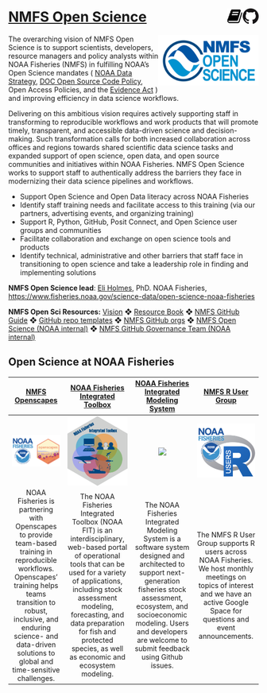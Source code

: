 # [NMFS Open Science](https://nmfs-opensci.github.io/) <a href="https://github.com/nmfs-opensci"><img align="right" src="https://raw.githubusercontent.com/nmfs-opensci/assets/main/images/GitHub-Mark-32px.png"/></a> <a href="https://nmfs-opensci.github.io/ResourceBook"><img align="right" src="https://raw.githubusercontent.com/nmfs-opensci/assets/main/images/book2.png"/></a>
<!-- Code to make buttons https://www.imagefu.com/create/button#%7B%22content%22:%22%3Cspan+style=%5C%22font-family:+&quot;Open+Sans&quot;,+sans-serif;+color:+rgb(0,+0,+255);+text-shadow:+rgb(51,+51,+51)+1px+1px+0px;+font-size:+17px;%5C%22%3EResources%3C/span%3E%22,%22background%22:%7B%22orientation%22:0,%22stops%22:%5B%7B%22color%22:%22#ffffffff%22,%22offset%22:0%7D,%7B%22color%22:%22#ffffffff%22,%22offset%22:50%7D,%7B%22color%22:%22#ffffffff%22,%22offset%22:100%7D%5D%7D,%22borders%22:%7B%22top%22:%7B%22color%22:%22#0000ffff%22,%22width%22:1%7D,%22right%22:%7B%22color%22:%22#0000ffff%22,%22width%22:1%7D,%22bottom%22:%7B%22color%22:%22#0000ffff%22,%22width%22:1%7D,%22left%22:%7B%22color%22:%22#0000ffff%22,%22width%22:1%7D%7D,%22corners%22:%7B%22topLeft%22:%7B%22horizontalRadius%22:5,%22verticalRadius%22:5%7D,%22topRight%22:%7B%22horizontalRadius%22:5,%22verticalRadius%22:5%7D,%22bottomRight%22:%7B%22horizontalRadius%22:5,%22verticalRadius%22:5%7D,%22bottomLeft%22:%7B%22horizontalRadius%22:5,%22verticalRadius%22:5%7D%7D,%22sizeOrPadding%22:%7B%22top%22:10,%22right%22:10,%22left%22:10,%22bottom%22:10%7D,%22shadows%22:%5B%7B%22type%22:0,%22horizontalOffset%22:0,%22verticalOffset%22:0,%22blur%22:2,%22color%22:%22#444444dd%22%7D%5D%7D -->

<a href="https://nmfs-opensci.github.io/"><img align="right" src="https://raw.githubusercontent.com/nmfs-opensci/assets/main/logo/nmfs-opensci-logo3.png" width="40%" margin="100"></a>

The overarching vision of NMFS Open Science is to support scientists, developers, resource managers and policy analysts within NOAA Fisheries (NMFS) in fulfilling NOAA’s Open Science mandates ( [NOAA Data Strategy](https://sciencecouncil.noaa.gov/Portals/0/2020%20Data%20Strategy.pdf?ver=2020-09-17-150024-997), [DOC Open Source Code Policy](https://www.commerce.gov/about/policies/source-code), Open Access Policies, and the [Evidence Act](https://www.congress.gov/bill/115th-congress/house-bill/4174) ) and improving efficiency in data science workflows. 

Delivering on this ambitious vision requires actively supporting staff in transforming to reproducible workflows and work products that will promote timely, transparent, and accessible data-driven science and decision-making. Such transformation calls for both increased collaboration across offices and regions towards shared scientific data science tasks and expanded support of open science, open data, and open source communities and initiatives within NOAA Fisheries. NMFS Open Science works to support staff  to authentically address the barriers they face in modernizing their data science pipelines and workflows.

* Support Open Science and Open Data literacy across NOAA Fisheries
* Identify staff training needs and facilitate access to this training (via our partners, advertising events, and organizing training)
* Support R, Python, GitHub, Posit Connect, and Open Science user groups and communities
* Facilitate collaboration and exchange on open science tools and products
* Identify technical, administrative and other barriers that staff face in transitioning to open science and take a leadership role in finding and implementing solutions

**NMFS Open Science lead**: [Eli Holmes](https://github.com/eeholmes), PhD. NOAA Fisheries, https://www.fisheries.noaa.gov/science-data/open-science-noaa-fisheries



**NMFS Open Sci Resources:** [Vision](https://nmfs-opensci.github.io/content/vision.html) &#10070; [Resource Book](https://nmfs-opensci.github.io/ResourceBook/) &#10070; [NMFS GitHub Guide](https://nmfs-opensci.github.io/GitHub-Guide/) &#10070; [GitHub repo templates](https://github.com/orgs/nmfs-opensci/repositories?q=&type=template&language=&sort=) &#10070; [NMFS GitHub orgs](https://nmfs-opensci.github.io/nmfs-repos-visual-explorer/explore/) &#10070; [NMFS Open Science (NOAA internal)](https://sites.google.com/noaa.gov/nmfs-hq-st-open-science/home)  &#10070; [NMFS GitHub Governance Team (NOAA internal)](https://sites.google.com/noaa.gov/nmfs-st-github-governance-team/home)


## Open Science at NOAA Fisheries

| [NMFS Openscapes](https://nmfs-openscapes.github.io) | [NOAA Fisheries Integrated Toolbox](https://noaa-fisheries-integrated-toolbox.github.io/) | [NOAA Fisheries Integrated Modeling System](https://noaa-fims.github.io/) | [NMFS R User Group](https://nmfs-opensci.github.io/NMFS-R-UG/) |
| :---: | :---: | :---: | :---: |
| <a href="https://nmfs-openscapes.github.io"><img align="center" src="https://raw.githubusercontent.com/nmfs-opensci/assets/main/logo/nmfs-openscapes-logo.png" width="300"></a> | <a href="https://noaa-fisheries-integrated-toolbox.github.io/"><img align="center" src="https://raw.githubusercontent.com/noaa-fisheries-integrated-toolbox/FIT_graphics/main/FIT_logo/logo_pngs/FIT_logo_2022_color.png" width="125"></a> | <a href="https://noaa-fims.github.io/"><img align="center" src="https://noaa-fims.github.io/assets/img/logo.png" width="300"></a> | <a href="https://nmfs-opensci.github.io/NMFS-R-UG/"><img align="center" src="https://raw.githubusercontent.com/nmfs-opensci/assets/main/logo/nmfs-r-ug-logo.png" width="300"></a> |
| NOAA Fisheries is partnering with Openscapes to provide team-based training in reproducible workflows. Openscapes’ training helps teams transition to robust, inclusive, and enduring science- and data-driven solutions to global and time-sensitive challenges. | The NOAA Fisheries Integrated Toolbox (NOAA FIT) is an interdisciplinary, web-based portal of operational tools that can be used for a variety of applications, including stock assessment modeling, forecasting, and data preparation for fish and protected species, as well as economic and ecosystem modeling. | The NOAA Fisheries Integrated Modeling System is a software system designed and architected to support next-generation fisheries stock assessment, ecosystem, and socioeconomic modeling. Users and developers are welcome to submit feedback using Github issues. | The NMFS R User Group supports R users across NOAA Fisheries. We host monthly meetings on topics of interest and we have an active Google Space for questions and event announcements. |

<!--
<a href="https://calendar.google.com/calendar/embed?src=noaa.gov_60rfn7ml9rpchl63vs4af9n018%40group.calendar.google.com&ctz=America%2FLos_Angeles"><img align="center" src="https://github.com/nmfs-openscapes/.github/blob/main/profile/calendar.png" height="30"></a> <a href="https://github.com/nmfs-openscapes/.github/wiki"><img align="center" src="https://github.com/nmfs-openscapes/.github/blob/main/profile/wiki.png" height="30"></a>

-->


